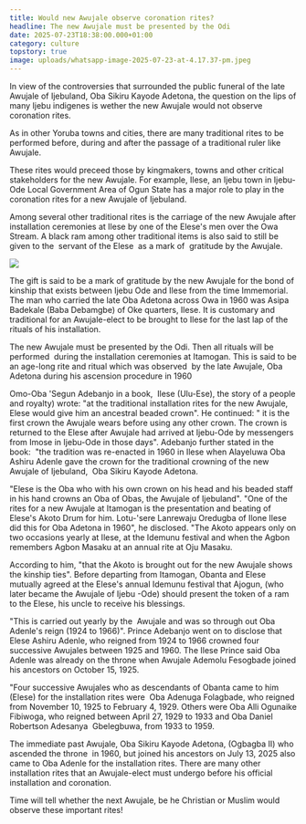 ```yaml
---
title: Would new Awujale observe coronation rites?
headline: The new Awujale must be presented by the Odi
date: 2025-07-23T18:38:00.000+01:00
category: culture
topstory: true
image: uploads/whatsapp-image-2025-07-23-at-4.17.37-pm.jpeg
---
```

In view of the controversies that surrounded the public funeral of the late Awujale of Ijebuland, Oba Sikiru Kayode Adetona, the question on the lips of many Ijebu indigenes is wether the new Awujale would not observe coronation rites.

As in other Yoruba towns and cities, there are many traditional rites to be performed before, during and after the passage of a traditional ruler like Awujale.

These rites would preceed those by kingmakers, towns and other critical stakeholders for the new Awujale.
For example, Ilese, an Ijebu town in Ijebu-Ode Local Government Area of Ogun State has a major role to play in the coronation rites for a new Awujale of Ijebuland. 

Among several other traditional rites is the carriage of the new Awujale after installation ceremonies at Ilese by one of the Elese's men over the Owa Stream.
A black ram among other traditional items is also said to still be given to the  servant of the Elese  as a mark of  gratitude by the Awujale.

![](https://www.thegatewaypeople.com/uploads/whatsapp-image-2025-07-23-at-4.32.56-pm.jpeg)



The gift is said to be a mark of gratitude by the new Awujale for the bond of kinship that exists between Ijebu Ode and Ilese from the time Immemorial.
The man who carried the late Oba Adetona across Owa in 1960 was Asipa Badekale (Baba Debamgbe) of Oke quarters, Ilese.
It is customary and traditional for an Awujale-elect to be brought to Ilese for the last lap of the rituals of his installation.

The new Awujale must be presented by the Odi. Then all rituals will be performed  during the installation ceremonies at Itamogan.
This is said to be an age-long rite and ritual which was observed  by the late Awujale, Oba Adetona during his ascension procedure in 1960[](http://1960.lt/)

[](http://1960.lt/)
Omo-Oba 'Segun Adebanjo in a book,  Ilese (Ulu-Ese), the story of a people and royalty) wrote: "at the traditional installation rites for the new Awujale,  Elese would give him an ancestral beaded crown".
He continued: " it is the first crown the Awujale wears before using any other crown. The crown is returned to the Elese after Awujale had arrived at Ijebu-Ode by messengers from Imose in Ijebu-Ode in those days".
Adebanjo further stated in the book:  "the tradition was re-enacted in 1960 in Ilese when Alayeluwa Oba Ashiru Adenle gave the crown for the traditional crowning of the new Awujale of Ijebuland,  Oba Sikiru Kayode Adetona.

"Elese is the Oba who with his own crown on his head and his beaded staff in his hand crowns an Oba of Obas, the Awujale of Ijebuland".
"One of the rites for a new Awujale at Itamogan is the presentation and beating of Elese's Akoto Drum for him. Lotu-'sere Lanrewaju Oredugba of Ilone Ilese did this for Oba Adetona in 1960", he disclosed.
"The Akoto appears only on two occasions yearly at Ilese, at the Idemunu festival and when the Agbon remembers Agbon Masaku at an annual rite at Oju Masaku.

According to him, "that the Akoto is brought out for the new Awujale shows the kinship ties".
Before departing from Itamogan, Obanta and Elese mutually agreed at the Elese's annual Idemunu festival that Ajogun, (who later became the Awujale of Ijebu -Ode) should present the token of a ram to the Elese, his uncle to receive his blessings. 

"This is carried out yearly by the  Awujale and was so through out Oba Adenle's reign (1924 to 1966)".
Prince Adebanjo went on to disclose that Elese Ashiru Adenle, who reigned from 1924 to 1966 crowned four successive Awujales between 1925 and 1960.
The Ilese Prince said Oba Adenle was already on the throne when Awujale Ademolu Fesogbade joined his ancestors on October 15, 1925.

"Four successive Awujales who as descendants of Obanta came to him (Elese) for the installation rites were  Oba Adenuga Folagbade, who reigned from November 10, 1925 to February 4, 1929.
Others were Oba Alli Ogunaike Fibiwoga, who reigned between April 27, 1929 to 1933 and Oba Daniel Robertson Adesanya  Gbelegbuwa, from 1933 to 1959. 

The immediate past Awujale, Oba Sikiru Kayode Adetona, (Ogbagba II) who ascended the throne  in 1960, but joined his ancestors on July 13, 2025 also came to Oba Adenle for the installation rites.
There are many other installation rites that an Awujale-elect must undergo before his official installation and coronation.

Time will tell whether the next Awujale, be he Christian or Muslim would observe these important rites!
